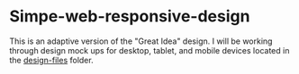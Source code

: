 # Simpe-web-responsive-design
This is an adaptive version of the "Great Idea" design. I will be working through design mock ups for desktop, tablet, and mobile devices located in the [design-files](design-files) folder.

